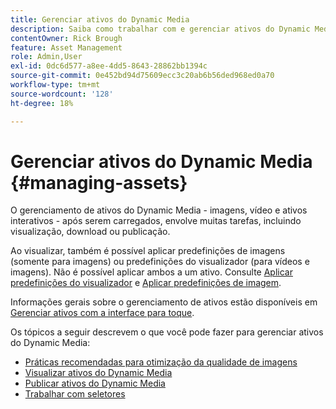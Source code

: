 ```yaml
---
title: Gerenciar ativos do Dynamic Media
description: Saiba como trabalhar com e gerenciar ativos do Dynamic Media usando fluxos de trabalho como visualização, download ou publicação.
contentOwner: Rick Brough
feature: Asset Management
role: Admin,User
exl-id: 0dc6d577-a8ee-4dd5-8643-28862bb1394c
source-git-commit: 0e452bd94d75609ecc3c20ab6b56ded968ed0a70
workflow-type: tm+mt
source-wordcount: '128'
ht-degree: 18%

---
```


# Gerenciar ativos do Dynamic Media {#managing-assets}

O gerenciamento de ativos do Dynamic Media - imagens, vídeo e ativos interativos - após serem carregados, envolve muitas tarefas, incluindo visualização, download ou publicação.

Ao visualizar, também é possível aplicar predefinições de imagens (somente para imagens) ou predefinições do visualizador (para vídeos e imagens). Não é possível aplicar ambos a um ativo. Consulte [Aplicar predefinições do visualizador](viewer-presets.md) e [Aplicar predefinições de imagem](image-presets.md).

Informações gerais sobre o gerenciamento de ativos estão disponíveis em [Gerenciar ativos com a interface para toque](/help/assets/manage-digital-assets.md).

Os tópicos a seguir descrevem o que você pode fazer para gerenciar ativos do Dynamic Media:

* [Práticas recomendadas para otimização da qualidade de imagens](best-practices-for-optimizing-the-quality-of-your-images.md)
* [Visualizar ativos do Dynamic Media](previewing-assets.md)
* [Publicar ativos do Dynamic Media](publishing-dynamicmedia-assets.md)
* [Trabalhar com seletores](working-with-selectors.md)

